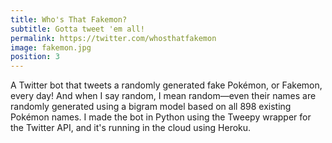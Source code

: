 ```yaml
---
title: Who's That Fakemon?
subtitle: Gotta tweet 'em all!
permalink: https://twitter.com/whosthatfakemon
image: fakemon.jpg
position: 3
---
```


A Twitter bot that tweets a randomly generated fake Pokémon, or Fakemon, every day! And when I say random, I mean random—even their names are randomly generated using a bigram model based on all 898 existing Pokémon names. I made the bot in Python using the Tweepy wrapper for the Twitter API, and it's running in the cloud using Heroku.